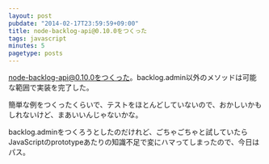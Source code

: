 ```yaml
---
layout: post
pubdate: "2014-02-17T23:59:59+09:00"
title: node-backlog-api@0.10.0をつくった
tags: javascript
minutes: 5
pagetype: posts
---
```

node-backlog-api@0.10.0をつくった。backlog.admin以外のメソッドは可能な範囲で実装を完了した。

簡単な例をつくったくらいで、テストをほとんどしていないので、おかしいかもしれないけど、まあいいんじゃないかな。

backlog.adminをつくろうとしたのだけれど、ごちゃごちゃと試していたらJavaScriptのprototypeあたりの知識不足で変にハマってしまったので、今日はパス。

